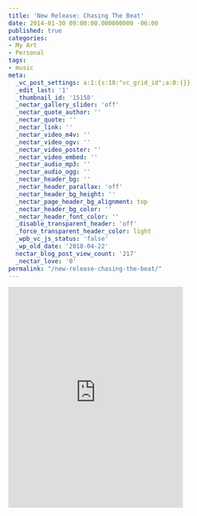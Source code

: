 ```yaml
---
title: 'New Release: Chasing The Beat'
date: 2014-01-30 09:00:00.000000000 -06:00
published: true
categories:
- My Art
- Personal
tags:
- music
meta:
  _vc_post_settings: a:1:{s:10:"vc_grid_id";a:0:{}}
  _edit_last: '1'
  _thumbnail_id: '15158'
  _nectar_gallery_slider: 'off'
  _nectar_quote_author: ''
  _nectar_quote: ''
  _nectar_link: ''
  _nectar_video_m4v: ''
  _nectar_video_ogv: ''
  _nectar_video_poster: ''
  _nectar_video_embed: ''
  _nectar_audio_mp3: ''
  _nectar_audio_ogg: ''
  _nectar_header_bg: ''
  _nectar_header_parallax: 'off'
  _nectar_header_bg_height: ''
  _nectar_page_header_bg_alignment: top
  _nectar_header_bg_color: ''
  _nectar_header_font_color: ''
  _disable_transparent_header: 'off'
  _force_transparent_header_color: light
  _wpb_vc_js_status: 'false'
  _wp_old_date: '2018-04-22'
  nectar_blog_post_view_count: '217'
  _nectar_love: '0'
permalink: "/new-release-chasing-the-beat/"
---
```

<p><iframe style="border: 0; width: 350px; height: 442px;" src="https://bandcamp.com/EmbeddedPlayer/track=1002464404/size=large/bgcol=ffffff/linkcol=0687f5/tracklist=false/transparent=true/" seamless><a href="http://chr1stopher.bandcamp.com/track/chasing-the-beat">Chasing The Beat by Chr1stoher</a></iframe></p>

